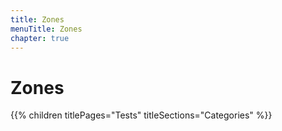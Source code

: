 ```yaml
---
title: Zones
menuTitle: Zones
chapter: true
---
```


# Zones

{{% children titlePages="Tests" titleSections="Categories" %}}
